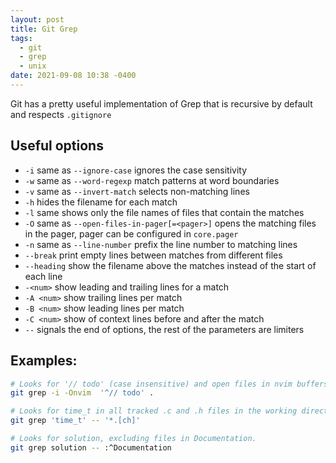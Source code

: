 ```yaml
---
layout: post
title: Git Grep
tags:
  - git
  - grep
  - unix
date: 2021-09-08 10:38 -0400
---
```

Git has a pretty useful implementation of Grep that is recursive by default and respects `.gitignore`

## Useful options

- `-i` same as `--ignore-case` ignores the case sensitivity
- `-w` same as `--word-regexp` match patterns at word boundaries
- `-v` same as `--invert-match` selects non-matching lines
- `-h` hides the filename for each match
- `-l` same shows only the file names of files that contain the matches
- `-O` same as `--open-files-in-pager[=<pager>]` opens the matching files in the pager, pager can be configured in `core.pager`
- `-n` same as `--line-number` prefix the line number to matching lines
- `--break` print empty lines between matches from different files
- `--heading` show the filename above the matches instead of the start of each line
- `-<num>` show <num> leading and trailing lines for a match
- `-A <num>` show <num> trailing lines per match
- `-B <num>` show <num> leading lines per match
- `-C <num>` show <num> of context lines before and after the match 
- `--` signals the end of options, the rest of the parameters are <pathspec> limiters


## Examples:

```bash
# Looks for '// todo' (case insensitive) and open files in nvim buffers 
git grep -i -Onvim  '^// todo' .

# Looks for time_t in all tracked .c and .h files in the working directory and its subdirectories.
git grep 'time_t' -- '*.[ch]'

# Looks for solution, excluding files in Documentation.
git grep solution -- :^Documentation
```